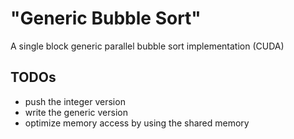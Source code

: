 # "Generic Bubble Sort"
A single block generic parallel bubble sort implementation (CUDA)
## TODOs
- push the integer version
- write the generic version
- optimize memory access by using the shared memory
